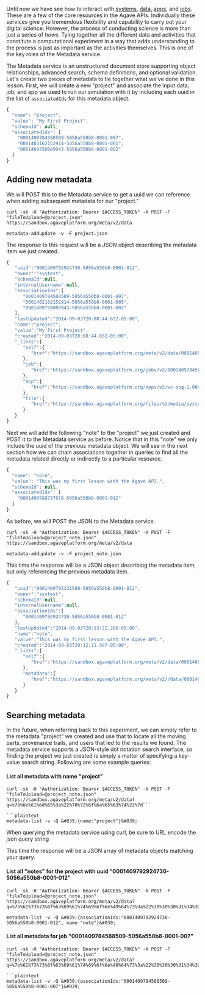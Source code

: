 Until now we have see how to interact with <a href="https://agaveplatform.org/documentation/beginners-guides/system-discovery/" title="System Discovery">systems</a>, <a href="https://agaveplatform.org/documentation/beginners-guides/managing-data/" title="Managing Data">data</a>, <a href="https://agaveplatform.org/documentation/beginners-guides/app-discovery/" title="App Discovery">apps</a>, and <a href="https://agaveplatform.org/documentation/beginners-guides/running-a-simulation/" title="Running a Simulation">jobs</a>. These are a few of the core resources in the Agave APIs. Individually these services give you tremendous flexibility and capability to carry out your digital science. However, the process of conducting science is more than just a series of <em>hows</em>. Tying together all the different data and activities that constitute a computational experiment in a way that adds understanding to the process is just as important as the activities themselves. This is one of the key roles of the Metadata service.

The Metadata service is an unstructured document store supporting object relationships, advanced search, schema definitions, and optional validation. Let's create two pieces of metadata to tie together what we've done in this lesson. First, we will create a new "project" and associate the input data, job, and app we used to run our simulation with it by including each uuid in the list of `associatedIds` for this metadata object.

```javascript
{
  "name": "project",
  "value": "My First Project",
  "schemaId": null,
  "associatedIds": [
    "0001409784588509-5056a550b8-0001-007",
    "0001402162152914-5056a550b8-0001-005",
    "0001409758089943-5056a550b8-0001-002"
  ]
}
```

## Adding new metadata  

We will POST this to the Metadata service to get a uuid we can reference when adding subsequent metadata for our "project."

```shell
curl -sk -H "Authorization: Bearer $ACCESS_TOKEN" -X POST -F "fileToUpload=@project.json" https://sandbox.agaveplatform.org/meta/v2/data
```

```plaintext
metadata-addupdate -v -F project.json
```

The response to this request will be a JSON object describing the metadata item we just created.

```javascript
{  
   "uuid":"0001409792924730-5056a550b8-0001-012",
   "owner":"systest",
   "schemaId":null,
   "internalUsername":null,
   "associationIds":[  
      "0001409784588509-5056a550b8-0001-007",
      "0001402162152914-5056a550b8-0001-005",
      "0001409758089943-5056a550b8-0001-002"
   ],
   "lastUpdated":"2014-09-03T20:08:44.652-05:00",
   "name":"project",
   "value":"My First Project",
   "created":"2014-09-03T20:08:44.652-05:00",
   "_links":{  
      "self":{  
         "href":"https://sandbox.agaveplatform.org/meta/v2/data/0001409792924730-5056a550b8-0001-012"
      },
      "job":{  
         "href":"https://sandbox.agaveplatform.org/jobs/v2/0001409784588509-5056a550b8-0001-007"
      },
      "app":{  
         "href":"https://sandbox.agaveplatform.org/apps/v2/wc-osg-1.00u1"
      },
      "file":{  
         "href":"https://sandbox.agaveplatform.org/files/v2/media/system/data.agaveplatform.org/systest/picksumipsum.txt"
      }
   }
}
```

Next we will add the following "note" to the "project" we just created and POST it to the Metadata service as before. Notice that in this "note" we only include the uuid of the previous metadata object. We will see in the next section how we can chain associations together in queries to find all the metadata related directly or indirectly to a particular resource.

```javascript
{
  "name": "note",
  "value": "This was my first lesson with the Agave API.",
  "schemaId": null,
  "associatedIds": [
    "0001409788737810-5056a550b8-0001-012"
  ]
}
```

As before, we will POST the JSON to the Metadata service.

```shell
curl -sk -H "Authorization: Bearer $ACCESS_TOKEN" -X POST -F "fileToUpload=@project_note.json" https://sandbox.agaveplatform.org/meta/v2/data
```

```plaintext
metadata-addupdate -v -F project_note.json
```


This time the response will be a JSON object describing the metadata item, but only referencing the previous metadata item.

```javascript
{  
   "uuid":"0001409793131588-5056a550b8-0001-012",
   "owner":"systest",
   "schemaId":null,
   "internalUsername":null,
   "associationIds":[  
      "0001409792924730-5056a550b8-0001-012"
   ],
   "lastUpdated":"2014-09-03T20:13:22.286-05:00",
   "name":"note",
   "value":"This was my first lesson with the Agave API.",
   "created":"2014-09-03T20:12:11.587-05:00",
   "_links":{  
      "self":{  
         "href":"https://sandbox.agaveplatform.org/meta/v2/data/0001409793131588-5056a550b8-0001-012"
      },
      "metadata":{  
         "href":"https://sandbox.agaveplatform.org/meta/v2//data/0001409792924730-5056a550b8-0001-012"
      }
   }
}
```

## Searching metadata  

In the future, when referring back to this experiment, we can simply refer to the metadata "project" we created and use that to locate all the moving parts, provenance trails, and users that led to the results we found. The metadata service supports a JSON-style dot notation search interface, so finding the project we just created is simply a matter of specifying a key-value search string. Following are some example queries:

#### List all metadata with name "project"  

```shell
curl -sk -H "Authorization: Bearer $ACCESS_TOKEN" -X POST -F "fileToUpload=@project_note.json" https://sandbox.agaveplatform.org/meta/v2/data?q=%7b%6e%61%6d%65%3a%22%70%72%6f%6a%65%63%74%22%7d```

```plaintext
metadata-list -v -Q &#039;{name:"project"}&#039;
```


<aside class="notice">When querying the metadata service using curl, be sure to URL encode the json query string</aside>

This time the response will be a JSON array of metadata objects matching your query.

#### List all "notes" for the project with uuid "0001409792924730-5056a550b8-0001-012"  

```shell
curl -sk -H "Authorization: Bearer $ACCESS_TOKEN" -X POST -F "fileToUpload=@project_note.json" https://sandbox.agaveplatform.org/meta/v2/data?q=%7b%61%73%73%6f%63%69%61%74%69%6f%6e%49%64%73%3a%22%30%30%30%31%34%30%39%37%39%32%39%32%34%37%33%30%2d%35%30%35%36%61%35%35%30%62%38%2d%30%30%30%31%2d%30%31%32%22%2c%20%6e%61%6d%65%3a%22%6e%6f%74%65%22%7d
```

```plaintext
metadata-list -v -Q &#039;{associationIds:"0001409792924730-5056a550b8-0001-012", name:"note"}&#039;
```


#### List all metadata for job "0001409784588509-5056a550b8-0001-007"  

```shell
curl -sk -H "Authorization: Bearer $ACCESS_TOKEN" -X POST -F "fileToUpload=@project_note.json" https://sandbox.agaveplatform.org/meta/v2/data?q=%7b%61%73%73%6f%63%69%61%74%69%6f%6e%49%64%73%3a%22%30%30%30%31%34%30%39%37%38%34%35%38%38%35%30%39%2d%35%30%35%36%61%35%35%30%62%38%2d%30%30%30%31%2d%30%30%37%22%7d```

```plaintext
metadata-list -v -Q &#039;{associationIds:"0001409784588509-5056a550b8-0001-007"}&#039;
```
